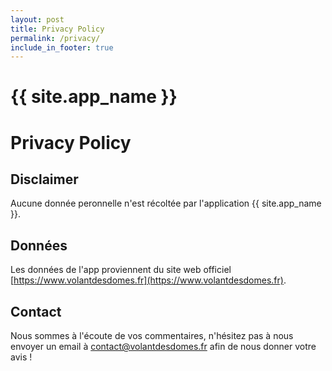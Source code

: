 ```yaml
---
layout: post
title: Privacy Policy
permalink: /privacy/
include_in_footer: true
---
```


# {{ site.app_name }}
# Privacy Policy    

## Disclaimer
Aucune donnée peronnelle n'est récoltée par l'application {{ site.app_name }}.

## Données
Les données de l'app proviennent du site web officiel [https://www.volantdesdomes.fr](https://www.volantdesdomes.fr).

## Contact
Nous sommes à l'écoute de vos commentaires, n'hésitez pas à nous envoyer un email à contact@volantdesdomes.fr afin de nous donner votre avis !
